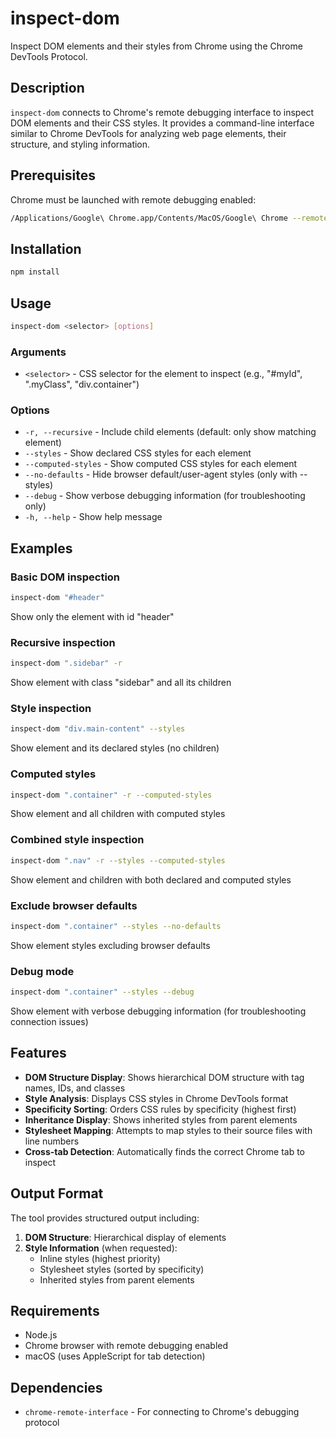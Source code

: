 # inspect-dom

Inspect DOM elements and their styles from Chrome using the Chrome DevTools Protocol.

## Description

`inspect-dom` connects to Chrome's remote debugging interface to inspect DOM elements and their CSS styles. It provides a command-line interface similar to Chrome DevTools for analyzing web page elements, their structure, and styling information.

## Prerequisites

Chrome must be launched with remote debugging enabled:

```bash
/Applications/Google\ Chrome.app/Contents/MacOS/Google\ Chrome --remote-debugging-port=9222
```

## Installation

```bash
npm install
```

## Usage

```bash
inspect-dom <selector> [options]
```

### Arguments

- `<selector>` - CSS selector for the element to inspect (e.g., "#myId", ".myClass", "div.container")

### Options

- `-r, --recursive` - Include child elements (default: only show matching element)
- `--styles` - Show declared CSS styles for each element
- `--computed-styles` - Show computed CSS styles for each element
- `--no-defaults` - Hide browser default/user-agent styles (only with --styles)
- `--debug` - Show verbose debugging information (for troubleshooting only)
- `-h, --help` - Show help message

## Examples

### Basic DOM inspection
```bash
inspect-dom "#header"
```
Show only the element with id "header"

### Recursive inspection
```bash
inspect-dom ".sidebar" -r
```
Show element with class "sidebar" and all its children

### Style inspection
```bash
inspect-dom "div.main-content" --styles
```
Show element and its declared styles (no children)

### Computed styles
```bash
inspect-dom ".container" -r --computed-styles
```
Show element and all children with computed styles

### Combined style inspection
```bash
inspect-dom ".nav" -r --styles --computed-styles
```
Show element and children with both declared and computed styles

### Exclude browser defaults
```bash
inspect-dom ".container" --styles --no-defaults
```
Show element styles excluding browser defaults

### Debug mode
```bash
inspect-dom ".container" --styles --debug
```
Show element with verbose debugging information (for troubleshooting connection issues)

## Features

- **DOM Structure Display**: Shows hierarchical DOM structure with tag names, IDs, and classes
- **Style Analysis**: Displays CSS styles in Chrome DevTools format
- **Specificity Sorting**: Orders CSS rules by specificity (highest first)
- **Inheritance Display**: Shows inherited styles from parent elements
- **Stylesheet Mapping**: Attempts to map styles to their source files with line numbers
- **Cross-tab Detection**: Automatically finds the correct Chrome tab to inspect

## Output Format

The tool provides structured output including:

1. **DOM Structure**: Hierarchical display of elements
2. **Style Information** (when requested):
   - Inline styles (highest priority)
   - Stylesheet styles (sorted by specificity)
   - Inherited styles from parent elements

## Requirements

- Node.js
- Chrome browser with remote debugging enabled
- macOS (uses AppleScript for tab detection)

## Dependencies

- `chrome-remote-interface` - For connecting to Chrome's debugging protocol